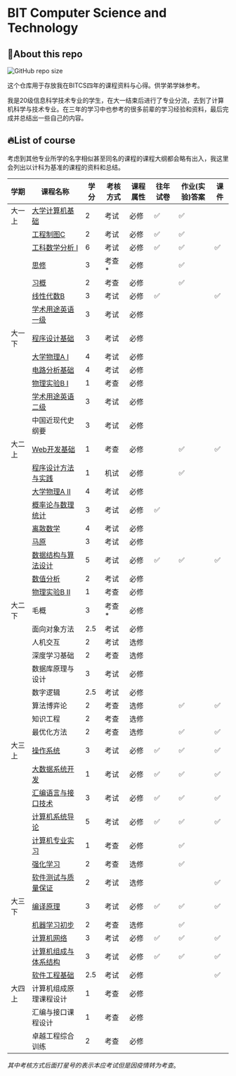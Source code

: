# BIT Computer Science and Technology
## 👀About this repo
![GitHub repo size](https://img.shields.io/github/repo-size/fan2goa1/BIT-CS-UnderGraduate.svg?style=social)

这个仓库用于存放我在BITCS四年的课程资料与心得。供学弟学妹参考。

我是20级信息科学技术专业的学生，在大一结束后进行了专业分流，去到了计算机科学与技术专业。在三年的学习中也参考的很多前辈的学习经验和资料，最后完成并总结出一些自己的内容。

## 🔥List of course
考虑到其他专业所学的名字相似甚至同名的课程的课程大纲都会略有出入，我这里会列出以计科为基准的课程的资料和总结。

| 学期   | 课程名称                                                     | 学分 | 考核方式 | 课程属性 | 往年试卷           | 作业(实验)答案     | 课件               |
| ------ | ------------------------------------------------------------ | ---- | -------- | -------- | ------------------ | ------------------ | ------------------ |
| 大一上 | [大学计算机基础](https://github.com/fan2goa1/BIT-CS-UnderGraduate/blob/main/大一上/README.md#大学计算机基础) | 2    | 考试     | 必修     | :white_check_mark: | :white_check_mark: |                    |
|        | [工程制图C](https://github.com/fan2goa1/BIT-CS-UnderGraduate/blob/main/大一上/README.md#工程制图c) | 2    | 考试     | 必修     | :white_check_mark: | :white_check_mark: |                    |
|        | [工科数学分析 I](https://github.com/fan2goa1/BIT-CS-UnderGraduate/blob/main/大一上/README.md#工科数学分析-i) | 6    | 考试     | 必修     | :white_check_mark: | :white_check_mark: | :white_check_mark: |
|        | [思修](https://github.com/fan2goa1/BIT-CS-UnderGraduate/blob/main/大一上/README.md#思想道德修养与法律基础) | 3    | 考查*    | 必修     |                    | :white_check_mark: |                    |
|        | [习概](https://github.com/fan2goa1/BIT-CS-UnderGraduate/blob/main/大一上/README.md#习近平新时代中国特色社会主义思想概论) | 2    | 考查     | 必修     |                    | :white_check_mark: |                    |
|        | [线性代数B](https://github.com/fan2goa1/BIT-CS-UnderGraduate/blob/main/大一上/README.md#线性代数b) | 3    | 考试     | 必修     | :white_check_mark: |                    | :white_check_mark: |
|        | [学术用途英语一级](https://github.com/fan2goa1/BIT-CS-UnderGraduate/blob/main/大一上/README.md#学术用途英语一级) | 3    | 考试     | 必修     |                    |                    |                    |
| 大一下 | [程序设计基础](https://github.com/fan2goa1/BIT-CS-UnderGraduate/blob/main/大一下/README.md#程序设计基础) | 3    | 考试     | 必修     |                    |                    |                    |
|        | [大学物理A I](https://github.com/fan2goa1/BIT-CS-UnderGraduate/blob/main/大一下/README.md#大学物理a-i) | 4    | 考试     | 必修     |                    |                    |                    |
|        | [电路分析基础](https://github.com/fan2goa1/BIT-CS-UnderGraduate/blob/main/大一下/README.md#电路分析基础) | 4    | 考试     | 必修     |                    |                    |                    |
|        | [物理实验B I](https://github.com/fan2goa1/BIT-CS-UnderGraduate/blob/main/大一下/README.md#物理实验b-i) | 1    | 考查     | 必修     |                    |                    |                    |
|        | [学术用途英语二级](https://github.com/fan2goa1/BIT-CS-UnderGraduate/blob/main/大一下/README.md#学术用途英语二级) | 3    | 考试     | 必修     |                    |                    |                    |
|        | 中国近现代史纲要                                             | 3    | 考试     | 必修     |                    |                    |                    |
| 大二上 | [Web开发基础](https://github.com/fan2goa1/BIT-CS-UnderGraduate/tree/main/大二上#程序设计方法与实践) | 1    | 考查     | 必修     |                    | :white_check_mark: | :white_check_mark: |
|        | [程序设计方法与实践](https://github.com/fan2goa1/BIT-CS-UnderGraduate/tree/main/大二上#程序设计方法与实践) | 1    | 机试     | 必修     |                    | :white_check_mark: |                    |
|        | [大学物理A II](https://github.com/fan2goa1/BIT-CS-UnderGraduate/tree/main/大二上#大学物理aⅱ) | 4    | 考试     | 必修     |                    |                    |                    |
|        | [概率论与数理统计](https://github.com/fan2goa1/BIT-CS-UnderGraduate/tree/main/大二上#概率与数理统计) | 3    | 考试     | 必修     | :white_check_mark: |                    |                    |
|        | [离散数学](https://github.com/fan2goa1/BIT-CS-UnderGraduate/tree/main/大二上#离散数学) | 4    | 考试     | 必修     |                    |                    |                    |
|        | [马原](https://github.com/fan2goa1/BIT-CS-UnderGraduate/tree/main/大二上#大学物理aⅱ) | 3    | 考试     | 必修     |                    |                    |                    |
|        | [数据结构与算法设计](https://github.com/fan2goa1/BIT-CS-UnderGraduate/tree/main/大二上#数据结构与算法设计) | 5    | 考试     | 必修     | :white_check_mark: | :white_check_mark: | :white_check_mark: |
|        | [数值分析](https://github.com/fan2goa1/BIT-CS-UnderGraduate/tree/main/大二上#数值分析) | 2    | 考试     | 必修     |                    |                    |                    |
|        | [物理实验B II](https://github.com/fan2goa1/BIT-CS-UnderGraduate/blob/main/大二上/README.md#物理实验b-ii) | 1    | 考查     | 必修     |                    |                    |                    |
| 大二下 | 毛概                                                         | 3    | 考查*    | 必修     |                    |                    |                    |
|        | 面向对象方法                                                 | 2.5  | 考试     | 必修     |                    |                    |                    |
|        | 人机交互                                                     | 2    | 考试     | 选修     |                    |                    |                    |
|        | 深度学习基础                                                 | 2    | 考查     | 选修     |                    |                    |                    |
|        | 数据库原理与设计                                             | 3    | 考试     | 必修     |                    |                    |                    |
|        | 数字逻辑                                                     | 2.5  | 考试     | 必修     |                    |                    |                    |
|        | 算法博弈论                                                   | 2    | 考查     | 选修     |                    | :white_check_mark: | :white_check_mark: |
|        | 知识工程                                                     | 2    | 考查     | 选修     |                    |                    |                    |
|        | 最优化方法                                                   | 2    | 考查     | 选修     |                    | :white_check_mark: | :white_check_mark: |
| 大三上 | [操作系统](https://github.com/fan2goa1/BIT-CS-UnderGraduate/tree/main/大三上#操作系统) | 3    | 考试     | 必修     | :white_check_mark: | :white_check_mark: | :white_check_mark: |
|        | [大数据系统开发](https://github.com/fan2goa1/BIT-CS-UnderGraduate/blob/main/大三上/README.md#计算机专业基础实习) | 1    | 考试     | 必修     | :white_check_mark: | :white_check_mark: | :white_check_mark: |
|        | [汇编语言与接口技术](https://github.com/fan2goa1/BIT-CS-UnderGraduate/blob/main/大三上/README.md#计算机系统导论) | 3    | 考试     | 必修     | :white_check_mark: | :white_check_mark: | :white_check_mark: |
|        | [计算机系统导论](https://github.com/fan2goa1/BIT-CS-UnderGraduate/blob/main/大三上/README.md#计算机系统导论) | 5    | 考试     | 必修     | :white_check_mark: | :white_check_mark: | :white_check_mark: |
|        | [计算机专业实习](https://github.com/fan2goa1/BIT-CS-UnderGraduate/blob/main/大三上/README.md#计算机专业基础实习) | 1    | 考查     | 必修     |                    | :white_check_mark: |                    |
|        | [强化学习](https://github.com/fan2goa1/BIT-CS-UnderGraduate/blob/main/大三上/README.md#强化学习) | 2    | 考查     | 选修     |                    | :white_check_mark: |                    |
|        | [软件测试与质量保证](https://github.com/fan2goa1/BIT-CS-UnderGraduate/blob/main/大三上/README.md#软件测试与质量保证) | 2    | 考试     | 选修     |                    |                    | :white_check_mark: |
| 大三下 | [编译原理](https://github.com/fan2goa1/BIT-CS-UnderGraduate/tree/main/大三下#编译原理与设计) | 3    | 考试     | 必修     | :white_check_mark: | :white_check_mark: | :white_check_mark: |
|        | [机器学习初步](https://github.com/fan2goa1/BIT-CS-UnderGraduate/tree/main/大三下#机器学习初步) | 2    | 考查     | 选修     |                    | :white_check_mark: |                    |
|        | [计算机网络](https://github.com/fan2goa1/BIT-CS-UnderGraduate/tree/main/大三下#计算机网络) | 3    | 考试     | 必修     | :white_check_mark: | :white_check_mark: | :white_check_mark: |
|        | [计算机组成与体系结构](https://github.com/fan2goa1/BIT-CS-UnderGraduate/tree/main/大三下#编译原理与设计) | 3    | 考试     | 必修     | :white_check_mark: | :white_check_mark: | :white_check_mark: |
|        | [软件工程基础](https://github.com/fan2goa1/BIT-CS-UnderGraduate/tree/main/大三下#编译原理与设计) | 2.5  | 考试     | 必修     |                    |                    | :white_check_mark: |
| 大四上 | 计算机组成原理课程设计                                       | 1    | 考查     | 必修     |                    |                    |                    |
|        | 汇编与接口课程设计                                           | 1    | 考查     | 必修     |                    |                    |                    |
|        | 卓越工程综合训练                                             | 2    | 考查     | 必修     |                    |                    |                    |

*其中考核方式后面打星号的表示本应考试但是因疫情转为考查*。
